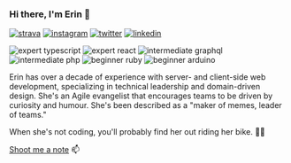 ### Hi there, I'm Erin 👋


[![strava](https://img.shields.io/static/v1?label=strava&message=emarchak&color=fc4c02&logo=strava)](https://www.strava.com/athletes/1105447) 
[![instagram](https://img.shields.io/static/v1?label=instagram&message=emarchak&color=e1306c&logo=instagram)](https://www.instagram.com/emarchak/) 
[![twitter](https://img.shields.io/static/v1?label=twitter&message=emarchak&color=1da1f2&logo=twitter)](https://www.twitter.com/emarchak/) 
[![linkedin](https://img.shields.io/static/v1?label=linkedin&message=emarchak&color=0077b5&logo=linkedin)](https://www.linkedin.com/in/emarchak/) 

![expert typescript](https://img.shields.io/static/v1?label=typescript&logo=typescript&message=expert)
![expert react](https://img.shields.io/static/v1?label=react&logo=react&message=expert)
![intermediate graphql](https://img.shields.io/static/v1?label=graphql&logo=graphql&message=intermediate)
![intermediate php](https://img.shields.io/static/v1?label=php&logo=php&message=intermediate)
![beginner ruby](https://img.shields.io/static/v1?label=ruby&logo=ruby&message=beginner)
![beginner arduino](https://img.shields.io/static/v1?label=arduino&logo=arduino&message=beginner)

Erin has over a decade of experience with server- and client-side web development, specializing in technical leadership and domain-driven design. She's an Agile evangelist that encourages teams to be driven by curiosity and humour. She's been described as a "maker of memes, leader of teams."

When she's not coding, you'll probably find her out riding her bike. 🚴‍♀️

[Shoot me a note](mailto:hello@erin.computer?subject=Just%20a%20note&body=Hi%20Erin)  📫   
